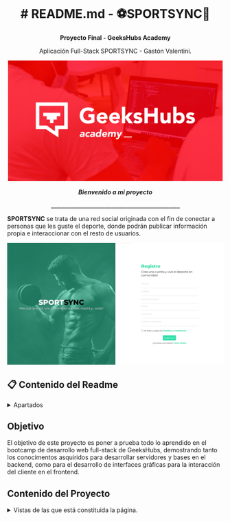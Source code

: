<h1 align="center"># README.md - ⚽SPORTSYNC🏀</h1>

**<p align="center">Proyecto Final - GeeksHubs Academy</p>**

<p align="center">Aplicación Full-Stack SPORTSYNC - Gastón Valentini.

<p>
   <div align="center">
      <img src="./readmeImages/geeksHubsLogo.png" style="max-width: 100%;" width="500">
   </div>    
</p>
<p>
   <div align="center">
      <em><b>Bienvenido a mi proyecto</b></em>
   </div>   
<p align="center">_______________________________________________</p>

**SPORTSYNC** se trata de una red social originada con el fin de conectar a personas que les guste el deporte, donde podrán publicar información propia e interaccionar con el resto de usuarios.

<p>
   <div align="center">
      <img src="./readmeImages/register.png" style="max-width: 100%">
   </div>    
</p>

## 📋 Contenido del Readme

<details>
  <summary>Apartados</summary>
<ol>
    <li><a href="#objetivo">🎯 Objetivo</a></li>
    <li><a href="#contenido-del-proyecto">💻 Contenido del proyecto</a></li>
    <li><a href="#diseño-responsive">🎨 Diseño responsive</a></li>
    <li><a href="#tecnologías-utilizadas">🔧 Tecnologías utilizadas</a></li>
    <li><a href="#ramas-del-repositorio">🍃 Ramas del repositorio</a></li>
    <li><a href="#instrucciones-de-uso">⚙️ Instrucciones de Uso</a></li>
    <li><a href="#futuras-funcionalidades">🚄 Futuras funcionalidades</a></li>
    <li><a href="#deploy">🚀 Deploy</a></li>
    <li><a href="#cómo-contribuir">🤝 Cómo contribuir</a></li>
    <li><a href="#autor">👨‍💻 Autor</a></li>
    <li><a href="#agradecimientos">👏 Agradecimientos</a></li>
  </ol>

</details>

## Objetivo

El objetivo de este proyecto es poner a prueba todo lo aprendido en el bootcamp de desarrollo web full-stack de GeeksHubs, demostrando tanto los conocimentos asquiridos para desarrollar servidores y bases en el backend, como para el desarrollo de interfaces gráficas para la interacción del cliente en el frontend.

## Contenido del Proyecto

<details>
<summary>Vistas de las que está constituida la página.</summary>
<br>

**1. Register y Login**: Estas son las únicas vistas públicas, en las cuales los usuarios podrán crear una cuenta e iniciar sesión en una cuenta ya existente.

<p>
   <div align="center">
      <img src="./readmeImages/register.png" style="max-width: 100%;" width="500">
      <img src="./readmeImages/login.png" style="max-width: 100%;" width="500">
   </div>    
   <div align="center">
      <em><b>Formularios de Registro e Inicio de Sesión</b></em>
   </div>   
</p>

**2. Home**: Es la vista principal, donde se verán todas las publicaciones que los usuarios hagan y se podrá interactuar con ellas. Adicionalmente se podrá hacer una publicación y se verán los datos del usuario que ha iniciado sesión.

<p>
   <div align="center">
      <img src="/readmeImages/home.png" style="max-width: 100%;" width="500">
   </div>    
   <div align="center">
      <em><b>Lista de publicaciones y componente para publicar</b></em>
   </div>   
</p>

**3. Explore**: En esta vista se pueden descubrir nuevos usuarios que existan en la aplicación y se podrán buscar, ordenar, seguir o dejar de seguir y visitar el perfil.

<p>
   <div align="center">
      <img src="./readmeImages/explore.png" style="max-width: 100%;" width="500">
   </div>    
   <div align="center">
      <em><b>Tarjetas de los usuarios</b></em>
   </div>   
</p>

**4. Profile**: Vista propia del usuario, donde se podrá modificar la información del mismo, ver las publicaciones que ha hecho y ver tanto los seguidores como los usuarios a los que sigue.

<p>
   <div align="center">
      <img src="./readmeImages/profile.png" style="max-width: 100%;" width="500">
   </div>    
   <div align="center">
      <em><b>Perfil del usuario</b></em>
   </div>   
</p>

**5. User**: Es la vista en la cual se muestra el perfil de otro usuario con sus publicaciones y su información.

<p>
   <div align="center">
      <img src="./readmeImages/user.png" style="max-width: 100%;" width="500">
   </div>    
   <div align="center">
      <em><b>Perfil de algún usuario que se visite</b></em>
   </div>   
</p>

**6. Admin**: Este es un panel solamente accesible para usuarios con dicho rol, en el cual se puede acceder a la información de todos los usuarios, editarla y eliminar usuarios.

<p>
   <div align="center">
      <img src="./readmeImages/admin.png" style="max-width: 100%;" width="500">
   </div>    
   <div align="center">
      <em><b>Panel de administrador</b></em>
   </div>   
</p>

<p>
   <div align="center">
      <img src="./img/README/update-profile.jpeg" style="max-width: 100%;" width="500">
   </div>    
   <div align="center">
      <em><b>Introduce tus nuevos datos de usuario</b></em>
   </div>   
</p>

## Diseño Responsive

Todo el diseño del sitio web es responsive, lo que significa que se adapta a diferentes dispositivos y tamaños de pantalla gracias al uso de display flex y de media querys. Esto garantiza una experiencia de usuario óptima tanto en computadoras de escritorio como en dispositivos móviles.

## Tecnologías Utilizadas

<details>
<summary>Tecnologías.</summary>

-   React: <img src="./readmeImages/react.png" width="50px"/>
-   Express: <img src="./readmeImages/express.png" width="50px"/>
-   MongoDB: <img src="./readmeImages/mongodb.png" width="50px"/>
-   Node: <img src="./readmeImages/node.png" width="50px"/>
-   Postman: <img src="./readmeImages/postman.svg" width="50px"/>
-   Git: <img src="./readmeImages/git.png" width="50px"/>
-   GitHub: <img src="./readmeImages/github.png" width="50px"/>
-   JWT: <img src="./readmeImages/jwt.svg" width="50px"/>

</details>

## Ramas del Repositorio

Este proyecto se ha desarrollado en 2 ramas:

-   Rama dev: Utilizada para el desarrollo del proyecto ya que ha sido un desarrollo individual.
-   Rama master: Rama principal del proyecto, la cual es la encargada del despliegue.

## Instrucciones de Uso

<details>
<summary>Instrucciones.</summary>

1. Clona este repositorio en tu máquina local usando el siguiente comando: `git clone [URL del repositorio]`.

2. Accede a la carpeta cliente con el comando `cd /client` y ejecuta el comando `npm i` para instalar las dependencias del proyecto cliente.

3. Ejecuta el comando `npm run dev` para iniciar la aplicación.

4. Abre una nueva terminal y accede a la carpeta del servidor con el comando `cd /server` y ejecuta el comando `npm i` para instalar las dependencias del proyecto servidor.

5. Crea en la raíz un archivo llamado .env y coloca las credenciales de acceso a la base de datos, y configura el puerto del servidor.

6. Disfruta de una página web completamente funcional, publica, comenta y descubre personas increíbles!!.
 </details>

## Futuras Funcionalidades

-   Chat en tiempo real entre usuarios.
-   Editar publicación y comentario.
-   Mejora en la estructura del código.
-   Eventos.
-   Integración de api's para obtener deportes, ciudades.
-   Fecha de cumpleaños mediante input type date.
-   Añadir validaciones en formulario de actualización de perfil y en endpoints del servidor.

## Deploy

El despliegue del cliente ha sido realizado en AWS en el siguiente enlace `https://master.d17qt1rosnp2dw.amplifyapp.com`, la base de datos está almacenada en el servicio que brinda MongoDB Atlas en el siguiente enlace `https://cloud.mongodb.com/v2/653a2159addf585f0c259d57#/metrics/replicaSet/656cc438c12df0350d7897e6/explorer/bfsd-final-project`.

## Cómo Contribuir

Si deseas contribuir a este proyecto, puedes realizar un fork del repositorio en GitHub, hacer tus cambios y enviar una solicitud de extracción (pull request). Tu contribución será revisada y, si es apropiada, se fusionará con la rama principal.

1. Haz un fork de este repositorio.

2. Crea una nueva rama para tu contribución: `git checkout -b tu-nueva-caracteristica`.

3. Realiza tus cambios y commitea: `git commit -m "Añade una nueva característica"`.

4. Envía tus cambios al repositorio: `git push origin tu-nueva-caracteristica`.

5. Crea una solicitud de extracción en GitHub.

## Autor

```js
const developer = "Gastón Valentini";

console.log("Desarrollado por: " + developer);
```

-   **Nombre**: Gastón Valentini
-   **Fecha de Comienzo del Proyecto**: 11/12/2023
-   **Email**: gastonvalentiniruiz@gmail.com.
-   **Linkedin**: https://www.linkedin.com/in/gastonvalentini/.

## Agradecimientos

Me gustaría agradecer a todo el equipo de trabajo de GeeksHubs Academy, por haberme brindado esta maravillosa experiencia, en la que he podido poner a prueba mis conocimientos y sentirme desafiado con los diversos proyectos.

¡Gracias por visitar **SPORTSYNC**!!!
